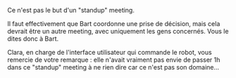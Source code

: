 Ce n'est pas le but d'un "standup" meeting.

Il faut effectivement que Bart coordonne une prise de décision, mais cela devrait être un autre meeting, avec uniquement les gens concernés.
Vous le dites donc à Bart.

Clara, en charge de l'interface utilisateur qui commande le robot, vous remercie de votre remarque : elle n'avait vraiment pas envie de passer 1h
dans ce "standup" meeting à ne rien dire car ce n'est pas son domaine...

